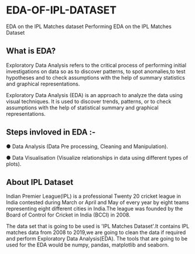# EDA-OF-IPL-DATASET

EDA on the IPL Matches dataset
Performing EDA on the IPL Matches Dataset

## What is EDA?
Exploratory Data Analysis refers to the critical
process of performing initial investigations on data so as to discover
patterns, to spot anomalies,to test hypotheses and to check
assumptions with the help of summary statistics and graphical representations.

Exploratory Data Analysis (EDA) is an approach to 
analyze the data using visual techniques.
It is used to discover trends, patterns, or to check assumptions with 
the help of statistical summary and graphical representations.

## Steps invloved in EDA  :-
●  Data Analysis (Data Pre processing, Cleaning and Manipulation).

●  Data Visualisation (Visualize relationships in data using different types of plots).

## About IPL Dataset
Indian Premier League(IPL) is a professional Twenty 20 cricket league in India contested 
during March or April and May of every year by eight teams representing eight 
different cities in India.The league was founded by the Board of Control for Cricket 
in India (BCCI) in 2008.

The data set that is going to be used is 'IPL Matches Dataset'.It contains IPL matches 
data from 2008 to 2019,we are going to clean the data if required and perform Exploratory Data Analysis(EDA).
The tools that are going to be used for the EDA would be numpy, pandas, matplotlib and seaborn.
